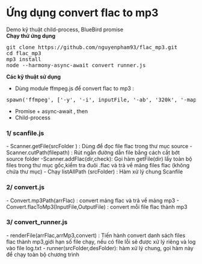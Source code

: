# Ứng dụng convert flac to mp3

Demo kỹ thuật child-process, BlueBird promise</br>
<strong>Chạy thử ứng dụng</strong></br>
<pre>
git clone https://github.com/nguyenpham93/flac_mp3.git
cd flac_mp3
mp3 install
node --harmony-async-await convert_runner.js
</pre>
<strong>Các kỹ thuật sử dụng</strong>
- Dùng module ffmpeg.js để convert flac to mp3 : 
<pre>spawn('ffmpeg', ['-y', '-i', inputFile, '-ab', '320k', '-map_metadata', '0', '-id3v2_version', '3', outputFile]);</pre>
- Promise + async-await , then
- Child-process

<h3>1/ scanfile.js</h3>
- Scanner.getFile(srcFolder ) : Dùng để đọc file flac trong thư mục source
- Scanner.cutPath(filepath) : Rút ngắn đường dẫn file bằng cách cắt bớt source folder 
-Scanner.addFlac(dir,check): Gọi hàm getFile(dir) lấy toàn bộ files trong thư mục gốc,kiểm tra đuôi .flac và trả về mảng files flac (không chứa thư mục)
- Chạy listAllPath (srcFolder) : Hàm xử lý chung Scanfile
</br>

<h3>2/ convert.js</h3>
- Convert.mp3Path(arrFlac) : convert mảng flac và trả về mảng mp3 
- Convert.flacToMp3(InputFile,OutputFile) : convert mỗi file flac thành mp3

<h3>3/ convert_runner.js</h3> 
- renderFile(arrFlac,arrMp3,convert) : Tiến hành convert danh sách files flac thành mp3,giới hạn số file chạy, nếu có file lỗi sẽ được xử lý riêng và log vào file log.txt 
- runner(srcFolder,desFolder): hàm xử lý chung, gọi hàm này để chạy toàn bộ chương trình

